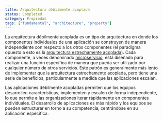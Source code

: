 ```yaml
---
title: Arquitectura débilmente acoplada
status: Completed
category: Propiedad
tags: ["fundamental", "architecture", "property"]
---
```



La arquitectura débilmente acoplada es un tipo de arquitectura en donde los componentes individuales de una aplicación se construyen de manera independiente con respecto a los otros componentes (el paradigma opuesto a esto es la [arquitectura estrechamente acoplada](/tightly-coupled-architectures/)). Cada componente, a veces denominado [microservicio](/microservices/), está diseñado para realizar una función específica de manera que pueda ser utilizado por cualquier número de otros servicios. Este patrón es generalmente más lento de implementar que la arquitectura estrechamente acoplada, pero tiene una serie de beneficios, particularmente a medida que las aplicaciones escalan.

Las aplicaciones débilmente acopladas permiten que los equipos desarrollen características, implementen y escalen de forma independiente, lo que permite a las organizaciones iterar rápidamente en componentes individuales. El desarrollo de aplicaciones es más rápido y los equipos se pueden estructurar en torno a su competencia, centrándose en su aplicación específica.
